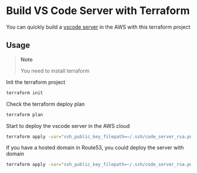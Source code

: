 # Build VS Code Server with Terraform

You can quickly build a [vscode server](https://code.visualstudio.com/blogs/2022/07/07/vscode-server) in the AWS with this terraform project

## Usage

> **Note**
>
> You need to install terraform
>

Init the terraform project

```bash
terraform init
```

Check the terraform deploy plan

```bash
terraform plan
```

Start to deploy the vscode server in the AWS cloud

```bash
terraform apply -var="ssh_public_key_filepath=~/.ssh/code_server_rsa.pub"
```

If you have a hosted domain in Route53, you could deploy the server with domain

```bash
terraform apply -var="ssh_public_key_filepath=~/.ssh/code_server_rsa.pub" -var="domain_zone_id=YOUR_DOMAIN_ZONE_ID" -var="domain_name=YOUR_PREFER_DOMAIN_NAME"
```
